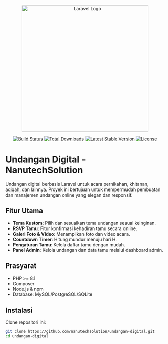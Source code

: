 <p align="center">
  <a href="https://laravel.com" target="_blank">
    <img src="https://raw.githubusercontent.com/laravel/art/master/logo-lockup/5%20SVG/2%20CMYK/1%20Full%20Color/laravel-logolockup-cmyk-red.svg" width="400" alt="Laravel Logo">
  </a>
</p>

<p align="center">
  <a href="https://github.com/laravel/framework/actions"><img src="https://github.com/laravel/framework/workflows/tests/badge.svg" alt="Build Status"></a>
  <a href="https://packagist.org/packages/laravel/framework"><img src="https://img.shields.io/packagist/dt/laravel/framework" alt="Total Downloads"></a>
  <a href="https://packagist.org/packages/laravel/framework"><img src="https://img.shields.io/packagist/v/laravel/framework" alt="Latest Stable Version"></a>
  <a href="https://packagist.org/packages/laravel/framework"><img src="https://img.shields.io/packagist/l/laravel/framework" alt="License"></a>
</p>

# Undangan Digital - NanutechSolution

Undangan digital berbasis Laravel untuk acara pernikahan, khitanan, aqiqah, dan lainnya. Proyek ini bertujuan untuk mempermudah pembuatan dan manajemen undangan online yang elegan dan responsif.

## Fitur Utama

- **Tema Kustom**: Pilih dan sesuaikan tema undangan sesuai keinginan.
- **RSVP Tamu**: Fitur konfirmasi kehadiran tamu secara online.
- **Galeri Foto & Video**: Menampilkan foto dan video acara.
- **Countdown Timer**: Hitung mundur menuju hari H.
- **Pengaturan Tamu**: Kelola daftar tamu dengan mudah.
- **Panel Admin**: Kelola undangan dan data tamu melalui dashboard admin.

## Prasyarat

- PHP >= 8.1
- Composer
- Node.js & npm
- Database: MySQL/PostgreSQL/SQLite

## Instalasi

Clone repositori ini:

```bash
git clone https://github.com/nanutechsolution/undangan-digital.git
cd undangan-digital
